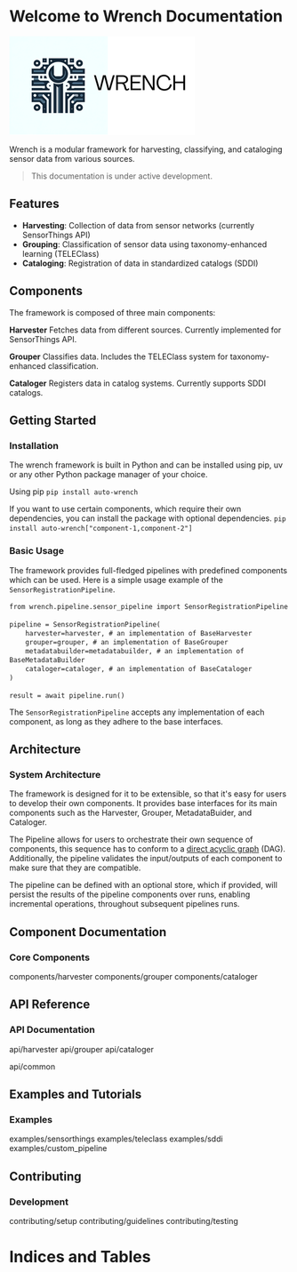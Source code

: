 Welcome to Wrench Documentation
===============================

![wrench logo](./_static/logo.png)

Wrench is a modular framework for harvesting, classifying, and cataloging sensor data from various sources.

> This documentation is under active development.

Features
--------

* **Harvesting**: Collection of data from sensor networks (currently SensorThings API)
* **Grouping**: Classification of sensor data using taxonomy-enhanced learning (TELEClass)
* **Cataloging**: Registration of data in standardized catalogs (SDDI)

Components
----------

The framework is composed of three main components:

**Harvester**
   Fetches data from different sources. Currently implemented for SensorThings API.

**Grouper**
   Classifies data. Includes the TELEClass system for taxonomy-enhanced classification.

**Cataloger**
   Registers data in catalog systems. Currently supports SDDI catalogs.

Getting Started
--------------

### Installation

The wrench framework is built in Python and can be installed using pip, uv or any other Python package manager of your choice.

Using pip
```pip install auto-wrench```

If you want to use certain components, which require their own dependencies, you can install the package with optional dependencies.
```pip install auto-wrench["component-1,component-2"]```

### Basic Usage

The framework provides full-fledged pipelines with predefined components which can be used. Here is a simple usage example of the `SensorRegistrationPipeline`.

```
from wrench.pipeline.sensor_pipeline import SensorRegistrationPipeline

pipeline = SensorRegistrationPipeline(
    harvester=harvester, # an implementation of BaseHarvester
    grouper=grouper, # an implementation of BaseGrouper
    metadatabuilder=metadatabuilder, # an implementation of BaseMetadataBuilder
    cataloger=cataloger, # an implementation of BaseCataloger
)

result = await pipeline.run()

```

The `SensorRegistrationPipeline` accepts any implementation of each component, as long as they adhere to the base interfaces.

Architecture
-----------

### System Architecture

The framework is designed for it to be extensible, so that it's easy for users to develop their own components. It provides base interfaces for its main components such as the Harvester, Grouper, MetadataBuider, and Cataloger.

The Pipeline allows for users to orchestrate their own sequence of components, this sequence has to conform to a [direct acyclic graph](https://www.ibm.com/think/topics/directed-acyclic-graph) (DAG). Additionally, the pipeline validates the input/outputs of each component to make sure that they are compatible.

The pipeline can be defined with an optional store, which if provided, will persist the results of the pipeline components over runs, enabling incremental operations, throughout subsequent pipelines runs.

Component Documentation
----------------------

###  Core Components

   components/harvester
   components/grouper
   components/cataloger

API Reference
------------

### API Documentation

   api/harvester
   api/grouper
   api/cataloger

   api/common

Examples and Tutorials
---------------------

### Examples

   examples/sensorthings
   examples/teleclass
   examples/sddi
   examples/custom_pipeline

Contributing
-----------

### Development

   contributing/setup
   contributing/guidelines
   contributing/testing

Indices and Tables
=================
